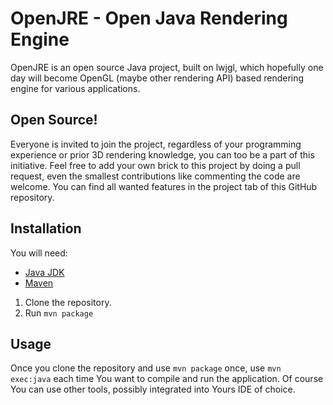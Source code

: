 # OpenJRE - Open Java Rendering Engine

OpenJRE is an open source Java project, built on lwjgl, which hopefully one day will become OpenGL (maybe other rendering API) based rendering engine for various applications. 

## Open Source!

Everyone is invited to join the project, regardless of your programming experience or prior 3D rendering knowledge, you can too be a part of this initiative. 
Feel free to add your own brick to this project by doing a pull request, even the smallest contributions like commenting the code are welcome. You can find all wanted features in the project tab of this GitHub repository. 

## Installation 

You will need: 
- [Java JDK](https://www.oracle.com/java/technologies/downloads)
- [Maven](https://maven.apache.org/)

1. Clone the repository. 
2. Run `mvn package`

## Usage 

Once you clone the repository and use `mvn package` once, use `mvn exec:java` each time You want to compile and run the application. Of course You can use other tools, possibly integrated into Yours IDE of choice. 
